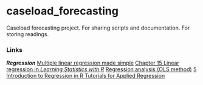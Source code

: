 # caseload_forecasting
Caseload forecasting project. For sharing scripts and documentation. For storing readings. 

<h3>Links</h1>
<em><strong>Regression</strong></em>
<a href="https://statsandr.com/blog/multiple-linear-regression-made-simple/" target="_blank">Multiple linear regression made simple</a>
<a href="https://learningstatisticswithr.com/book/regression.html" target="_blank">Chapter 15 Linear regression in <em>Learning Statistics with R</em></a>
<a href="https://mgimond.github.io/Stats-in-R/regression.html" target="_blank">Regression analysis (OLS method)</a>
<a href="https://murraylax.org/rtutorials/#introregression" target="_blank">5 Introduction to Regression in R Tutorials for Applied Regression</a>

